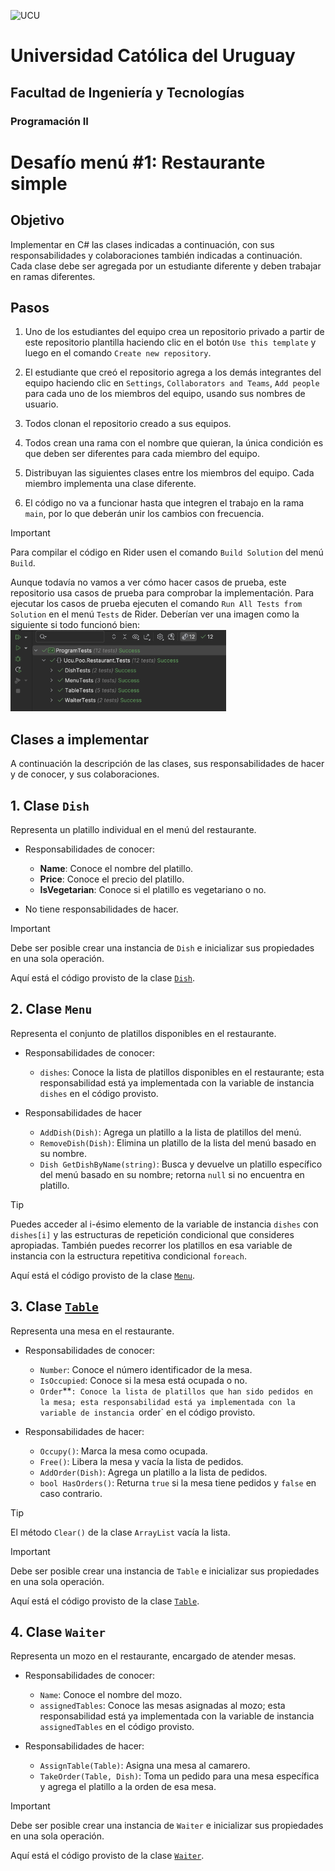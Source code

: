 <img alt="UCU" src="https://www.ucu.edu.uy/plantillas/images/logo_ucu.svg"
width="150"/>

# Universidad Católica del Uruguay

## Facultad de Ingeniería y Tecnologías

### Programación II

# Desafío menú #1: Restaurante simple

## Objetivo

Implementar en C# las clases indicadas a continuación, con sus responsabilidades
y colaboraciones también indicadas a continuación. Cada clase debe ser agregada
por un estudiante diferente y deben trabajar en ramas diferentes.

## Pasos

1. Uno de los estudiantes del equipo crea un repositorio privado a partir de
este repositorio plantilla haciendo clic en el botón `Use this template` y luego
en el comando `Create new repository`.

2. El estudiante que creó el repositorio agrega a los demás integrantes del
equipo haciendo clic en `Settings`, `Collaborators and Teams`, `Add people` para
cada uno de los miembros del equipo, usando sus nombres de usuario.

3. Todos clonan el repositorio creado a sus equipos.

4. Todos crean una rama con el nombre que quieran, la única condición es que
deben ser diferentes para cada miembro del equipo.

5. Distribuyan las siguientes clases entre los miembros del equipo. Cada miembro
implementa una clase diferente.

6. El código no va a funcionar hasta que integren el trabajo en la rama `main`,
por lo que deberán unir los cambios con frecuencia.

> [!IMPORTANT]
> Para compilar el código en Rider usen el comando `Build Solution` del menú
> `Build`.
>
> Aunque todavía no vamos a ver cómo hacer casos de prueba, este repositorio usa
> casos de prueba para comprobar la implementación. Para ejecutar los casos de
> prueba ejecuten el comando `Run All Tests from Solution` en el menú `Tests` de
> Rider. Deberían ver una imagen como la siguiente si todo funcionó bien:
> <img src="/assets/image.png" alt="Resultado de las pruebas" width="345" />

## Clases a implementar

A continuación la descripción de las clases, sus responsabilidades de hacer y de
conocer, y sus colaboraciones.

## 1. **Clase `Dish`**

Representa un platillo individual en el menú del restaurante.

* Responsabilidades de conocer:
  * **Name**: Conoce el nombre del platillo.
  * **Price**: Conoce el precio del platillo.
  * **IsVegetarian**: Conoce si el platillo es vegetariano o no.

* No tiene responsabilidades de hacer.

> [!IMPORTANT]
> Debe ser posible crear una instancia de `Dish` e inicializar sus propiedades
> en una sola operación.

Aquí está el código provisto de la clase [`Dish`](./src/Dish.cs).

## 2. **Clase `Menu`**

Representa el conjunto de platillos disponibles en el restaurante.

* Responsabilidades de conocer:
  * `dishes`: Conoce la lista de platillos disponibles en el restaurante;
    esta responsabilidad está ya implementada con la variable de instancia
    `dishes` en el código provisto.

* Responsabilidades de hacer
  * `AddDish(Dish)`: Agrega un platillo a la lista de platillos del menú.
  * `RemoveDish(Dish)`: Elimina un platillo de la lista del menú
    basado en su nombre.
  * `Dish GetDishByName(string)`: Busca y devuelve un platillo específico del
    menú basado en su nombre; retorna `null` si no encuentra en platillo.

> [!TIP]
> Puedes acceder al i-ésimo elemento de la variable de instancia `dishes` con
> `dishes[i]` y las estructuras de repetición condicional que consideres
> apropiadas. También puedes recorrer los platillos en esa variable de instancia
> con la estructura repetitiva condicional `foreach`.

Aquí está el código provisto de la clase [`Menu`](./src/Menu.cs).

## 3. **Clase [`Table`](./src/Table.cs)**

Representa una mesa en el restaurante.

* Responsabilidades de conocer:
  * `Number`: Conoce el número identificador de la mesa.
  * `IsOccupied`: Conoce si la mesa está ocupada o no.
  * `Order`**`: Conoce la lista de platillos que han sido pedidos en la mesa;
    esta responsabilidad está ya implementada con la variable de instancia
    `order` en el código provisto.

* Responsabilidades de hacer:
  * `Occupy()`: Marca la mesa como ocupada.
  * `Free()`: Libera la mesa y vacía la lista de pedidos.
  * `AddOrder(Dish)`: Agrega un platillo a la lista de pedidos.
  * `bool HasOrders()`: Returna `true` si la mesa tiene pedidos y `false` en
    caso contrario.

> [!TIP]
> El método `Clear()` de la clase `ArrayList` vacía la lista.

> [!IMPORTANT]
> Debe ser posible crear una instancia de `Table` e inicializar sus propiedades
> en una sola operación.

Aquí está el código provisto de la clase [`Table`](./src/Table.cs).

## 4. **Clase `Waiter`**

Representa un mozo en el restaurante, encargado de atender mesas.

* Responsabilidades de conocer:
  * `Name`: Conoce el nombre del mozo.
  * `assignedTables`: Conoce las mesas asignadas al mozo; esta responsabilidad
    está ya implementada con la variable de instancia `assignedTables` en el
    código provisto.

* Responsabilidades de hacer:
  * `AssignTable(Table)`: Asigna una mesa al camarero.
  * `TakeOrder(Table, Dish)`: Toma un pedido para una mesa específica
    y agrega el platillo a la orden de esa mesa.

> [!IMPORTANT]
> Debe ser posible crear una instancia de `Waiter` e inicializar sus propiedades
> en una sola operación.

Aquí está el código provisto de la clase [`Waiter`](./src/Waiter.cs).
